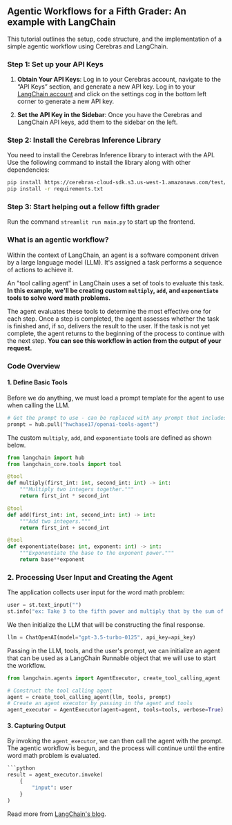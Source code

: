 ## Agentic Workflows for a Fifth Grader: An example with LangChain

This tutorial outlines the setup, code structure, and the implementation of a simple agentic workflow using Cerebras and LangChain.

<!-- ![finished product](./alienMath.png) -->

### Step 1: Set up your API Keys

1. **Obtain Your API Keys**: Log in to your Cerebras account, navigate to the “API Keys” section, and generate a new API key. Log in to your [LangChain account](https://smith.langchain.com) and click on the settings cog in the bottom left corner to generate a new API key.

2. **Set the API Key in the Sidebar**: Once you have the Cerebras and LangChain API keys, add them to the sidebar on the left.

### Step 2: Install the Cerebras Inference Library

You need to install the Cerebras Inference library to interact with the API. Use the following command to install the library along with other dependencies:

```bash
pip install https://cerebras-cloud-sdk.s3.us-west-1.amazonaws.com/test/cerebras_cloud_sdk-0.5.0-py3-none-any.whl
pip install -r requirements.txt
```

### Step 3: Start helping out a fellow fifth grader

Run the command `streamlit run main.py` to start up the frontend.

### What is an agentic workflow?
Within the context of LangChain, an agent is a software component driven by a large language model (LLM). It's assigned a task performs a sequence of actions to achieve it.

An "tool calling agent" in LangChain uses a set of tools to evaluate this task. **In this example, we'll be creating custom `multiply`, `add`, and `exponentiate` tools to solve word math problems.**

The agent evaluates these tools to determine the most effective one for each step. Once a step is completed, the agent assesses whether the task is finished and, if so, delivers the result to the user. If the task is not yet complete, the agent returns to the beginning of the process to continue with the next step. **You can see this workflow in action from the output of your request.**

### Code Overview

#### 1. Define Basic Tools

Before we do anything, we must load a prompt template for the agent to use when calling the LLM.

```python
# Get the prompt to use - can be replaced with any prompt that includes variables "agent_scratchpad" and "input"!
prompt = hub.pull("hwchase17/openai-tools-agent")
```

The custom `multiply`, `add`, and `exponentiate` tools are defined as shown below.

```python
from langchain import hub
from langchain_core.tools import tool

@tool
def multiply(first_int: int, second_int: int) -> int:
    """Multiply two integers together."""
    return first_int * second_int

@tool
def add(first_int: int, second_int: int) -> int:
    """Add two integers."""
    return first_int + second_int

@tool
def exponentiate(base: int, exponent: int) -> int:
    """Exponentiate the base to the exponent power."""
    return base**exponent
```

### 2. Processing User Input and Creating the Agent

The application collects user input for the word math problem:

```python
user = st.text_input("")
st.info("ex: Take 3 to the fifth power and multiply that by the sum of twelve and three, then square the whole result!")
```

We then initialize the LLM that will be constructing the final response.

```python
llm = ChatOpenAI(model="gpt-3.5-turbo-0125", api_key=api_key)
```

Passing in the LLM, tools, and the user's prompt, we can initialize an agent that can be used as a LangChain Runnable object that we will use to start the workflow.

```python
from langchain.agents import AgentExecutor, create_tool_calling_agent

# Construct the tool calling agent
agent = create_tool_calling_agent(llm, tools, prompt)
# Create an agent executor by passing in the agent and tools
agent_executor = AgentExecutor(agent=agent, tools=tools, verbose=True)
```

#### 3. Capturing Output

By invoking the `agent_executor`, we can then call the agent with the prompt. The agentic workflow is begun, and the process will continue until the entire word math problem is evaluated.

```python
```python
result = agent_executor.invoke(
    {
        "input": user
    }
)
```

Read more from [LangChain's blog](https://python.langchain.com/v0.1/docs/use_cases/tool_use/quickstart/#agents).